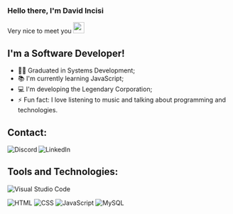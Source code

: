### Hello there, I'm David Incisi

Very nice to meet you <img src="https://raw.githubusercontent.com/aemmadi/aemmadi/master/wave.gif" width="25px">

## I'm a Software Developer!

- 👨‍🎓 Graduated in Systems Development;
- 📚 I'm currently learning JavaScript;
- 💻 I'm developing the Legendary Corporation;
- ⚡ Fun fact: I love listening to music and talking about programming and technologies.

## Contact:

[<img align="left" alt="Discord" src="https://img.shields.io/badge/Discord-8C9EFF?style=for-the-badge&logo=discord&logoColor=white" />][discord]
[<img align="left" alt="LinkedIn" src="https://img.shields.io/badge/LinkedIn-0077B5?style=for-the-badge&logo=linkedin&logoColor=white" />][linkedin]

<br />

## Tools and Technologies:
  ![Visual Studio Code](https://img.shields.io/badge/VSCode-333333?style=for-the-badge&logo=visual-studio-code&logoColor=blue)

  ![HTML](https://img.shields.io/badge/HTML5-E34F26?style=for-the-badge&logo=html5&logoColor=white)
  ![CSS](https://img.shields.io/badge/CSS3-1572B6?style=for-the-badge&logo=css3&logoColor=white)
  ![JavaScript](https://img.shields.io/badge/JavaScript-F7DF1E?style=for-the-badge&logo=javascript&logoColor=black)
  ![MySQL](https://img.shields.io/badge/MySQL-00000F?style=for-the-badge&logo=mysql&logoColor=white)


<br />
<br />

[linkedin]: https://linkedin.com/in/incisi
[discord]: https://discord.com/users/710644482327969892
